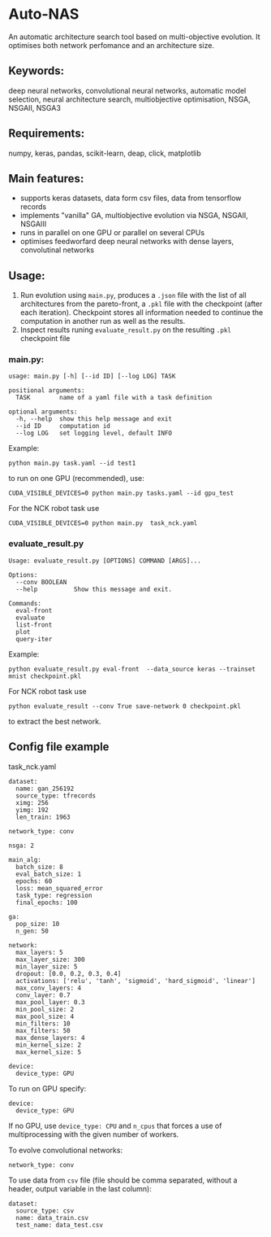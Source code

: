 # Auto-NAS

An  automatic architecture search tool based on multi-objective evolution. It optimises
both network perfomance and an architecture size.  

## Keywords:
deep neural networks, convolutional neural networks, automatic model selection, neural architecture search, multiobjective optimisation, NSGA, NSGAII, NSGA3

## Requirements:

numpy, keras, pandas, scikit-learn, deap, click, matplotlib

## Main features:
- supports keras datasets, data form csv files, data from tensorflow records
- implements "vanilla" GA, multiobjective evolution via NSGA, NSGAII, NSGAIII 
- runs in parallel on one GPU or parallel on several CPUs 
- optimises feedworfard deep neural networks with dense layers, convolutinal networks   
 
## Usage:
1. Run evolution using `main.py`, produces a `.json` file with the list of all architectures from the pareto-front, a `.pkl` file with the checkpoint (after each iteration). Checkpoint stores all information
 needed to continue the computation in another run as well as the results. 
2. Inspect results runing `evaluate_result.py` on the resulting `.pkl` checkpoint file 

### main.py: 
```
usage: main.py [-h] [--id ID] [--log LOG] TASK

positional arguments:
  TASK        name of a yaml file with a task definition

optional arguments:
  -h, --help  show this help message and exit
  --id ID     computation id
  --log LOG   set logging level, default INFO
```

Example:
```
python main.py task.yaml --id test1
```
to run on one GPU (recommended),  use: 
```
CUDA_VISIBLE_DEVICES=0 python main.py tasks.yaml --id gpu_test 
```
For the NCK robot task use 
```
CUDA_VISIBLE_DEVICES=0 python main.py  task_nck.yaml
```

### evaluate_result.py 
```
Usage: evaluate_result.py [OPTIONS] COMMAND [ARGS]...

Options:
  --conv BOOLEAN
  --help          Show this message and exit.

Commands:
  eval-front
  evaluate
  list-front
  plot
  query-iter
``` 

Example:
```
python evaluate_result.py eval-front  --data_source keras --trainset mnist checkpoint.pkl
```

For NCK robot task use 
```
python evaluate_result --conv True save-network 0 checkpoint.pkl 
```
to extract the best network.


## Config file example

task_nck.yaml 
```
dataset:
  name: gan_256192
  source_type: tfrecords
  ximg: 256
  yimg: 192
  len_train: 1963 
  
network_type: conv

nsga: 2

main_alg:
  batch_size: 8
  eval_batch_size: 1
  epochs: 60
  loss: mean_squared_error
  task_type: regression
  final_epochs: 100

ga:
  pop_size: 10
  n_gen: 50
  
network:
  max_layers: 5
  max_layer_size: 300
  min_layer_size: 5
  dropout: [0.0, 0.2, 0.3, 0.4]
  activations: ['relu', 'tanh', 'sigmoid', 'hard_sigmoid', 'linear']
  max_conv_layers: 4
  conv_layer: 0.7
  max_pool_layer: 0.3
  min_pool_size: 2
  max_pool_size: 4
  min_filters: 10
  max_filters: 50
  max_dense_layers: 4
  min_kernel_size: 2
  max_kernel_size: 5

device:
  device_type: GPU
```

To run on GPU specify:
```
device:
  device_type: GPU
``` 

If no GPU, use `device_type: CPU` and `n_cpus` that forces a use of multiprocessing with the given number of workers. 

To evolve convolutional networks:
```
network_type: conv
``` 

To use data from `csv` file (file should be comma separated, 
without a header, output variable in the last column):
```
dataset:
  source_type: csv
  name: data_train.csv
  test_name: data_test.csv
```

 
